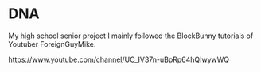 DNA
===

My high school senior project
I mainly followed the BlockBunny tutorials of Youtuber ForeignGuyMike.

https://www.youtube.com/channel/UC_IV37n-uBpRp64hQIwywWQ


